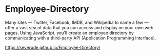 # Employee-Directory

Many sites — Twitter, Facebook, IMDB, and Wikipedia to name a few — offer a vast sea of data that you can access and display on your own web pages. Using JavaScript, you’ll create an employee directory by communicating with a third-party API (Application Programming Interface).

https://severude.github.io/Employee-Directory/